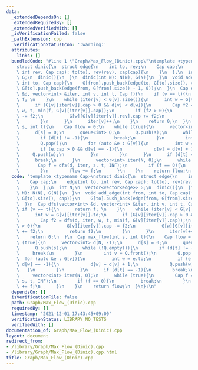 ```yaml
---
data:
  _extendedDependsOn: []
  _extendedRequiredBy: []
  _extendedVerifiedWith: []
  _isVerificationFailed: false
  _pathExtension: cpp
  _verificationStatusIcon: ':warning:'
  attributes:
    links: []
  bundledCode: "#line 1 \"Graph/Max_Flow_(Dinic).cpp\"\ntemplate <typename Cap>\n\
    struct dinic{\n  struct edge{\n    int to, rev;\n    Cap cap;\n    edge(int to,\
    \ int rev, Cap cap): to(to), rev(rev), cap(cap){\n    }\n  };\n  int N;\n  vector<vector<edge>>\
    \ G;\n  dinic(){\n  }\n  dinic(int N): N(N), G(N){\n  }\n  void add_edge(int from,\
    \ int to, Cap cap){\n    G[from].push_back(edge(to, G[to].size(), cap));\n   \
    \ G[to].push_back(edge(from, G[from].size() - 1, 0));\n  }\n  Cap dfs(vector<int>\
    \ &d, vector<int> &iter, int v, int t, Cap f){\n    if (v == t){\n      return\
    \ f; \n    }\n    while (iter[v] < G[v].size()){\n      int w = G[v][iter[v]].to;\n\
    \      if (G[v][iter[v]].cap > 0 && d[v] < d[w]){\n        Cap f2 = dfs(d, iter,\
    \ w, t, min(f, G[v][iter[v]].cap));\n        if (f2 > 0){\n          G[v][iter[v]].cap\
    \ -= f2;\n          G[w][G[v][iter[v]].rev].cap += f2;\n          return f2;\n\
    \        }\n      }\n      iter[v]++;\n    }\n    return 0;\n  }\n  Cap max_flow(int\
    \ s, int t){\n    Cap flow = 0;\n    while (true){\n      vector<int> d(N, -1);\n\
    \      d[s] = 0;\n      queue<int> Q;\n      Q.push(s);\n      while (!Q.empty()){\n\
    \        if (d[t] != -1){\n          break;\n        }\n        int v = Q.front();\n\
    \        Q.pop();\n        for (auto &e : G[v]){\n          int w = e.to;\n  \
    \        if (e.cap > 0 && d[w] == -1){\n            d[w] = d[v] + 1;\n       \
    \     Q.push(w);\n          }\n        }\n      }\n      if (d[t] == -1){\n  \
    \      break;\n      }\n      vector<int> iter(N, 0);\n      while (true){\n \
    \       Cap f = dfs(d, iter, s, t, INF);\n        if (f == 0){\n          break;\n\
    \        }\n        flow += f;\n      }\n    }\n    return flow;\n  }\n};\n"
  code: "template <typename Cap>\nstruct dinic{\n  struct edge{\n    int to, rev;\n\
    \    Cap cap;\n    edge(int to, int rev, Cap cap): to(to), rev(rev), cap(cap){\n\
    \    }\n  };\n  int N;\n  vector<vector<edge>> G;\n  dinic(){\n  }\n  dinic(int\
    \ N): N(N), G(N){\n  }\n  void add_edge(int from, int to, Cap cap){\n    G[from].push_back(edge(to,\
    \ G[to].size(), cap));\n    G[to].push_back(edge(from, G[from].size() - 1, 0));\n\
    \  }\n  Cap dfs(vector<int> &d, vector<int> &iter, int v, int t, Cap f){\n   \
    \ if (v == t){\n      return f; \n    }\n    while (iter[v] < G[v].size()){\n\
    \      int w = G[v][iter[v]].to;\n      if (G[v][iter[v]].cap > 0 && d[v] < d[w]){\n\
    \        Cap f2 = dfs(d, iter, w, t, min(f, G[v][iter[v]].cap));\n        if (f2\
    \ > 0){\n          G[v][iter[v]].cap -= f2;\n          G[w][G[v][iter[v]].rev].cap\
    \ += f2;\n          return f2;\n        }\n      }\n      iter[v]++;\n    }\n\
    \    return 0;\n  }\n  Cap max_flow(int s, int t){\n    Cap flow = 0;\n    while\
    \ (true){\n      vector<int> d(N, -1);\n      d[s] = 0;\n      queue<int> Q;\n\
    \      Q.push(s);\n      while (!Q.empty()){\n        if (d[t] != -1){\n     \
    \     break;\n        }\n        int v = Q.front();\n        Q.pop();\n      \
    \  for (auto &e : G[v]){\n          int w = e.to;\n          if (e.cap > 0 &&\
    \ d[w] == -1){\n            d[w] = d[v] + 1;\n            Q.push(w);\n       \
    \   }\n        }\n      }\n      if (d[t] == -1){\n        break;\n      }\n \
    \     vector<int> iter(N, 0);\n      while (true){\n        Cap f = dfs(d, iter,\
    \ s, t, INF);\n        if (f == 0){\n          break;\n        }\n        flow\
    \ += f;\n      }\n    }\n    return flow;\n  }\n};\n"
  dependsOn: []
  isVerificationFile: false
  path: Graph/Max_Flow_(Dinic).cpp
  requiredBy: []
  timestamp: '2021-12-01 17:43:45+09:00'
  verificationStatus: LIBRARY_NO_TESTS
  verifiedWith: []
documentation_of: Graph/Max_Flow_(Dinic).cpp
layout: document
redirect_from:
- /library/Graph/Max_Flow_(Dinic).cpp
- /library/Graph/Max_Flow_(Dinic).cpp.html
title: Graph/Max_Flow_(Dinic).cpp
---
```

